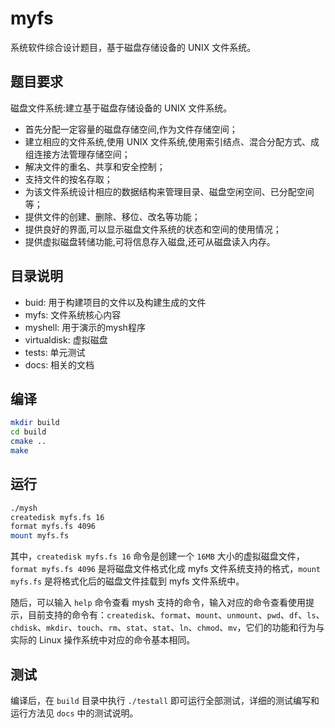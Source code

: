 # myfs
系统软件综合设计题目，基于磁盘存储设备的 UNIX 文件系统。

## 题目要求

磁盘文件系统:建立基于磁盘存储设备的 UNIX 文件系统。

- 首先分配一定容量的磁盘存储空间,作为文件存储空间；
- 建立相应的文件系统,使用 UNIX 文件系统,使用索引结点、混合分配方式、成组连接方法管理存储空间；
- 解决文件的重名、共享和安全控制；
- 支持文件的按名存取；
- 为该文件系统设计相应的数据结构来管理目录、磁盘空闲空间、已分配空间等；
- 提供文件的创建、删除、移位、改名等功能；
- 提供良好的界面,可以显示磁盘文件系统的状态和空间的使用情况；
- 提供虚拟磁盘转储功能,可将信息存入磁盘,还可从磁盘读入内存。

## 目录说明

- buid: 用于构建项目的文件以及构建生成的文件
- myfs: 文件系统核心内容
- myshell: 用于演示的mysh程序
- virtualdisk: 虚拟磁盘
- tests: 单元测试
- docs: 相关的文档

## 编译

```bash
mkdir build
cd build
cmake ..
make
```

## 运行

```bash
./mysh
createdisk myfs.fs 16
format myfs.fs 4096
mount myfs.fs
```

其中，`createdisk myfs.fs 16` 命令是创建一个 `16MB` 大小的虚拟磁盘文件，`format myfs.fs 4096` 是将磁盘文件格式化成 myfs 文件系统支持的格式，`mount myfs.fs` 是将格式化后的磁盘文件挂载到 myfs 文件系统中。

随后，可以输入 `help` 命令查看 mysh 支持的命令，输入对应的命令查看使用提示，目前支持的命令有：`createdisk`、`format`、`mount`、`unmount`、`pwd`、`df`、`ls`、`chdisk`、`mkdir`、`touch`、`rm`、`stat`、`stat`、`ln`、`chmod`、`mv`，它们的功能和行为与实际的 Linux 操作系统中对应的命令基本相同。

## 测试

编译后，在 `build` 目录中执行 `./testall` 即可运行全部测试，详细的测试编写和运行方法见 `docs` 中的测试说明。